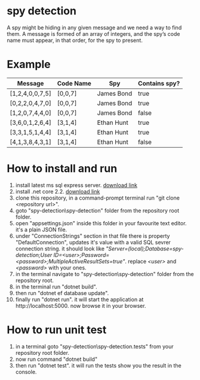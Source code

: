 # spy detection

A spy might be hiding in any given message and we need a way to find them.
A message is formed of an array of integers, and the spy’s code name must appear, in that
order, for the spy to present.

# Example

|Message | Code Name | Spy | Contains spy? |
-------- | --------- | --- | ------------- |
| [1,2,4,0,0,7,5] | [0,0,7] | James Bond | true |
| [0,2,2,0,4,7,0] | [0,0,7] | James Bond | true |
| [1,2,0,7,4,4,0] | [0,0,7] | James Bond | false |
| [3,6,0,1,2,6,4] | [3,1,4] | Ethan Hunt | true |
| [3,3,1,5,1,4,4] | [3,1,4] | Ethan Hunt | true |
| [4,1,3,8,4,3,1] | [3,1,4] | Ethan Hunt | false |

# How to install and run

1. install latest ms sql express server. [download link](https://www.microsoft.com/en-us/download/details.aspx?id=55994)
2. install .net core 2.2. [download link](https://dotnet.microsoft.com/download)
3. clone this repository, in a command-prompt terminal run "git clone &lt;repository url&gt;".
4. goto "spy-detection\spy-detection" folder from the repository root folder.
5. open "appsettings.json" inside this folder in your favourite text editor. it's a plain JSON file.
6. under "ConnectionStrings" section in that file there is property "DefaultConnection", updates it's value with a valid SQL sevrer connection string. it should look like *"Server=(local);Database=spy-detection;User ID=&lt;user&gt;;Password=&lt;password&gt;;MultipleActiveResultSets=true"*. replace *&lt;user&gt;* and *&lt;password&gt;* with your ones.
4. in the terminal navigate to "spy-detection\spy-detection" folder from the repository root.
5. in the terminal run "dotnet build".
6. then run "dotnet ef database update".
7. finally run "dotnet run". it will start the application at http://localhost:5000. now browse it in your browser.
  

# How to run unit test
1. in a terminal goto "spy-detection\spy-detection.tests" from your repository root folder.
2. now run command "dotnet build"
3. then run "dotnet test". it will run the tests show you the result in the console.
